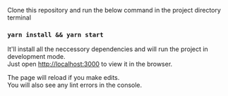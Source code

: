 Clone this repository and run the below command in the project directory terminal
### `yarn install && yarn start`

It'll install all the neccessory dependencies and will run the project in development mode.\
Just open [http://localhost:3000](http://localhost:3000) to view it in the browser.

The page will reload if you make edits.\
You will also see any lint errors in the console.
